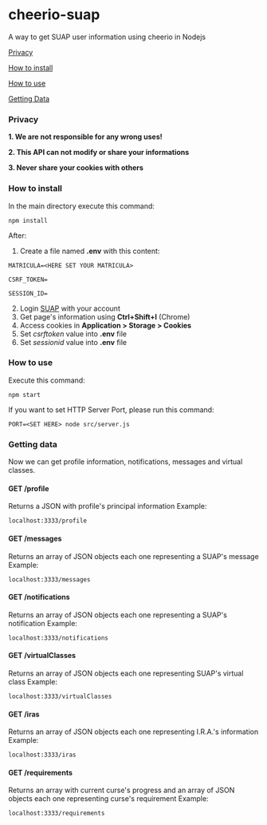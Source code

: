 # cheerio-suap
A way to get SUAP user information using cheerio in Nodejs

[Privacy](#privacy)

[How to install](#how-to-install)

[How to use](#how-to-use)

[Getting Data](#getting-data)


### Privacy

  **1. We are not responsible for any wrong uses!**
  
  **2. This API can not modify or share your informations**
  
  **3. Never share your cookies with others**

### How to install

In the main directory execute this command:
```
npm install
```
After:

1. Create a file named **.env** with this content:
```
MATRICULA=<HERE SET YOUR MATRICULA>

CSRF_TOKEN=

SESSION_ID=
```
2. Login [SUAP](https://suap.ifrn.edu.br/accounts/login/?next=/) with your account
3. Get page's information using **Ctrl+Shift+I** (Chrome)
4. Access cookies in **Application > Storage > Cookies**
5. Set *csrftoken* value into **.env** file
6. Set *sessionid* value into **.env** file

### How to use

Execute this command: 
```
npm start
```
If you want to set HTTP Server Port, please run this command:
```
PORT=<SET HERE> node src/server.js
```

### Getting data

Now we can get profile information, notifications, messages and virtual classes. 

#### GET /profile
Returns a JSON with profile's principal information
Example:
```
localhost:3333/profile
```

#### GET /messages
Returns an array of JSON objects each one representing a SUAP's message
Example:
```
localhost:3333/messages
```

#### GET /notifications
Returns an array of JSON objects each one representing a SUAP's notification 
Example:
```
localhost:3333/notifications
```

#### GET /virtualClasses
Returns an array of JSON objects each one representing SUAP's virtual class
Example:
```
localhost:3333/virtualClasses
```

#### GET /iras
Returns an array of JSON objects each one representing I.R.A.'s information
Example:
```
localhost:3333/iras
```

#### GET /requirements
Returns an array with current curse's progress and an array of JSON objects each one representing curse's requirement
Example:
```
localhost:3333/requirements
```
